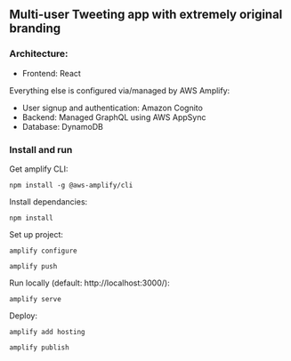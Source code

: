 ## Multi-user Tweeting app with extremely original branding
### Architecture:
* Frontend: React

Everything else is configured via/managed by AWS Amplify:
* User signup and authentication: Amazon Cognito
* Backend: Managed GraphQL using AWS AppSync
* Database: DynamoDB

### Install and run

Get amplify CLI:

`npm install -g @aws-amplify/cli`

Install dependancies:

`npm install `

Set up project:

`amplify configure`

`amplify push`

Run locally (default: http://localhost:3000/): 

`amplify serve`

Deploy:

`amplify add hosting`

`amplify publish`
